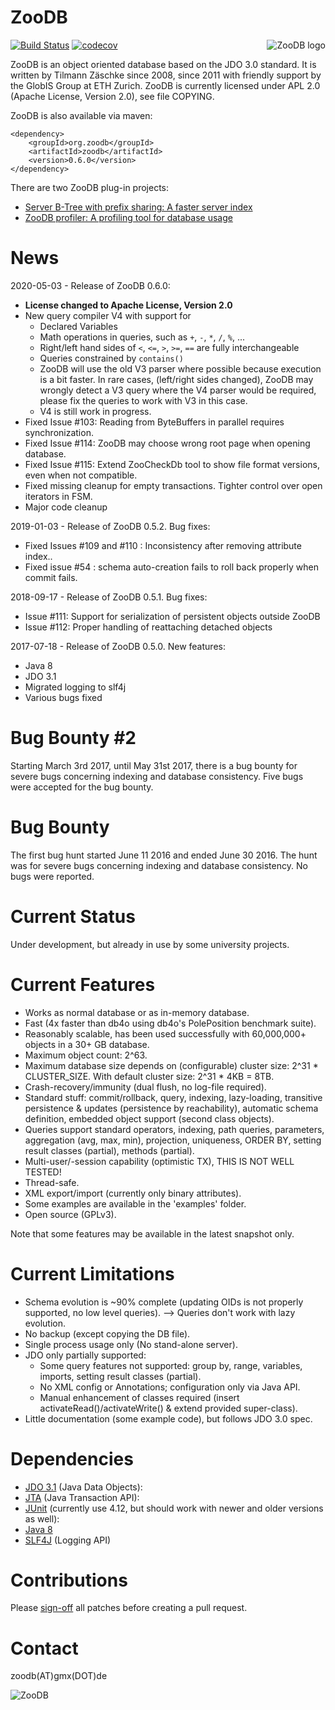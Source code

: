 
ZooDB
=====

<a href="http://www.zoodb.org">
<img src="https://github.com/tzaeschke/zoodb/blob/master/doc/images/logo_510412_web.png" alt="ZooDB logo" align="right" />
</a>

[![Build Status](https://travis-ci.org/tzaeschke/zoodb.svg?branch=master)](https://travis-ci.org/tzaeschke/zoodb)
[![codecov](https://codecov.io/gh/tzaeschke/zoodb/branch/master/graph/badge.svg)](https://codecov.io/gh/tzaeschke/zoodb)


ZooDB is an object oriented database based on the JDO 3.0 standard.
It is written by Tilmann Zäschke since 2008, since 2011 with friendly support by the GlobIS Group at ETH Zurich.
ZooDB is currently licensed under APL 2.0 (Apache License, Version 2.0), see file COPYING.

ZooDB is also available via maven:

```
<dependency>
    <groupId>org.zoodb</groupId>
    <artifactId>zoodb</artifactId>
    <version>0.6.0</version>
</dependency>
```

There are two ZooDB plug-in projects:
 * [Server B-Tree with prefix sharing: A faster server index](https://github.com/tzaeschke/zoodb-server-btree)
 * [ZooDB profiler: A profiling tool for database usage](https://github.com/tzaeschke/zoodb-profiler)


News
====

2020-05-03 - Release of ZooDB 0.6.0:
 * **License changed to Apache License, Version 2.0**
 * New query compiler V4 with support for 
   - Declared Variables
   - Math operations in queries, such as `+`, `-`, `*`, `/`, `%`, ...
   - Right/left hand sides of `<`, `<=`, `>`, `>=`, `==` are fully interchangeable
   - Queries constrained by `contains()`
   - ZooDB will use the old V3 parser where possible because execution is a bit faster.
     In rare cases, (left/right sides changed), ZooDB may wrongly detect a V3 query
     where the V4 parser would be required, please fix the queries to work with V3 in this case.
   - V4 is still work in progress.
 * Fixed Issue #103: Reading from ByteBuffers in parallel requires synchronization.
 * Fixed Issue #114: ZooDB may choose wrong root page when opening database.
 * Fixed Issue #115: Extend ZooCheckDb tool to show file format versions, even when not compatible.
 * Fixed missing cleanup for empty transactions. Tighter control over open iterators in FSM.
 * Major code cleanup

2019-01-03 - Release of ZooDB 0.5.2. Bug fixes:
 * Fixed Issues #109 and #110 : Inconsistency after removing attribute index..
 * Fixed issue #54 : schema auto-creation fails to roll back properly when commit fails.

2018-09-17 - Release of ZooDB 0.5.1. Bug fixes:
 * Issue #111: Support for serialization of persistent objects outside ZooDB
 * Issue #112: Proper handling of reattaching detached objects

2017-07-18 - Release of ZooDB 0.5.0. New features:
 * Java 8
 * JDO 3.1
 * Migrated logging to slf4j
 * Various bugs fixed


Bug Bounty #2
=============
Starting March 3rd 2017, until May 31st 2017, there is a bug bounty for severe bugs concerning indexing and database consistency. Five bugs were accepted for the bug bounty.


Bug Bounty
==========
The first bug hunt started June 11 2016 and ended June 30 2016. The hunt was for severe bugs concerning indexing and database consistency. No bugs were reported.


Current Status
==============
Under development, but already in use by some university projects.


Current Features
================
- Works as normal database or as in-memory database.
- Fast (4x faster than db4o using db4o's PolePosition benchmark suite).
- Reasonably scalable, has been used successfully with 60,000,000+ objects in a 30+ GB database.
- Maximum object count: 2^63.
- Maximum database size depends on (configurable) cluster size: 2^31 * CLUSTER_SIZE. With default cluster size: 2^31 * 4KB = 8TB.
- Crash-recovery/immunity (dual flush, no log-file required).
- Standard stuff: commit/rollback, query, indexing, lazy-loading, transitive persistence & updates (persistence by reachability), automatic schema definition, embedded object support (second class objects).
- Queries support standard operators, indexing, path queries, parameters, aggregation (avg, max, min), projection, uniqueness, ORDER BY, setting result classes (partial), methods (partial).
- Multi-user/-session capability (optimistic TX), THIS IS NOT WELL TESTED!
- Thread-safe.
- XML export/import (currently only binary attributes).
- Some examples are available in the 'examples' folder.
- Open source (GPLv3).

Note that some features may be available in the latest snapshot only.

Current Limitations
===================
- Schema evolution is ~90% complete (updating OIDs is not properly supported, no low level queries).
  --> Queries don't work with lazy evolution.
- No backup (except copying the DB file).
- Single process usage only (No stand-alone server).
- JDO only partially supported:
  - Some query features not supported: group by, range, variables, imports, setting result classes (partial).
  - No XML config or Annotations; configuration only via Java API.
  - Manual enhancement of classes required (insert activateRead()/activateWrite() & extend provided super-class).
- Little documentation (some example code), but follows JDO 3.0 spec.


Dependencies
============
* [JDO 3.1](https://db.apache.org/jdo/) (Java Data Objects):
* [JTA](http://java.sun.com/products/jta/) (Java Transaction API):
* [JUnit](http://www.junit.org/) (currently use 4.12, but should work with newer and older versions as well):
* [Java 8](https://java.com/de/download/)
* [SLF4J](https://www.slf4j.org/) (Logging API)

Contributions
=============
Please [sign-off](https://github.com/tzaeschke/zoodb/blob/master/SubmittingPatches.md) all patches before creating a pull request.

Contact
=======
zoodb(AT)gmx(DOT)de

![ZooDB](https://github.com/tzaeschke/zoodb/raw/master/doc/images/logo_510412_web.png)

